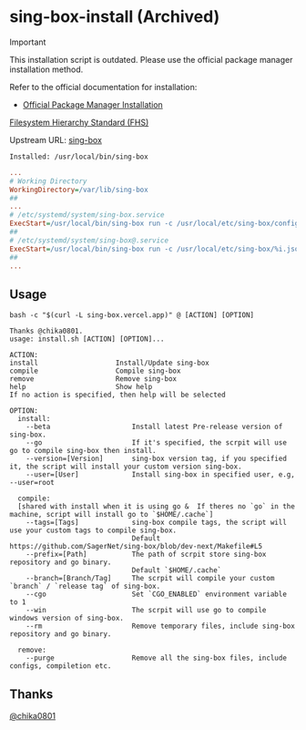 # sing-box-install (Archived)


> [!IMPORTANT]  
> This installation script is outdated. Please use the official package manager installation method.
> 
> Refer to the official documentation for installation:
> - [Official Package Manager Installation](https://sing-box.sagernet.org/installation/package-manager/)

[Filesystem Hierarchy Standard (FHS)](https://en.wikipedia.org/wiki/Filesystem_Hierarchy_Standard) 

Upstream URL: 
[sing-box](https://github.com/SagerNet/sing-box/) 

```
Installed: /usr/local/bin/sing-box
```
```ini
...
# Working Directory
WorkingDirectory=/var/lib/sing-box
##
...
# /etc/systemd/system/sing-box.service
ExecStart=/usr/local/bin/sing-box run -c /usr/local/etc/sing-box/config.json
##
# /etc/systemd/system/sing-box@.service
ExecStart=/usr/local/bin/sing-box run -c /usr/local/etc/sing-box/%i.json
##
...
```

## Usage

```
bash -c "$(curl -L sing-box.vercel.app)" @ [ACTION] [OPTION]
```

```
Thanks @chika0801.
usage: install.sh [ACTION] [OPTION]...

ACTION:
install                   Install/Update sing-box
compile                   Compile sing-box
remove                    Remove sing-box
help                      Show help
If no action is specified, then help will be selected

OPTION:
  install:
    --beta                    Install latest Pre-release version of sing-box. 
    --go                      If it's specified, the scrpit will use go to compile sing-box then install.
    --version=[Version]       sing-box version tag, if you specified it, the script will install your custom version sing-box. 
    --user=[User]             Install sing-box in specified user, e.g, --user=root

  compile: 
  [shared with install when it is using go &  If theres no `go` in the machine, script will install go to `$HOME/.cache`]
    --tags=[Tags]             sing-box compile tags, the script will use your custom tags to compile sing-box. 
                              Default https://github.com/SagerNet/sing-box/blob/dev-next/Makefile#L5
    --prefix=[Path]           The path of scrpit store sing-box repository and go binary. 
                              Default `$HOME/.cache`
    --branch=[Branch/Tag]     The scrpit will compile your custom `branch` / `release tag` of sing-box.
    --cgo                     Set `CGO_ENABLED` environment variable to 1
    --win                     The scrpit will use go to compile windows version of sing-box. 
    --rm                      Remove temporary files, include sing-box repository and go binary.
  
  remove:
    --purge                   Remove all the sing-box files, include configs, compiletion etc.

```

## Thanks
[@chika0801](https://github.com/chika0801)
